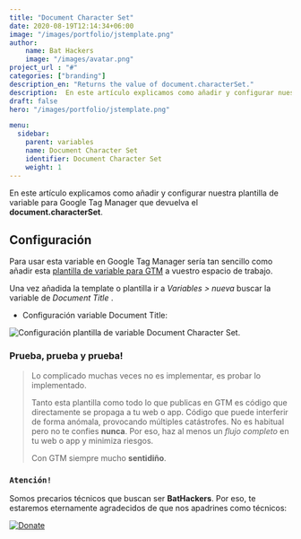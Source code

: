 ```yaml
---
title: "Document Character Set"
date: 2020-08-19T12:14:34+06:00
image: "/images/portfolio/jstemplate.png"
author:
    name: Bat Hackers
    image: "/images/avatar.png"
project_url : "#"
categories: ["branding"]
description_en: "Returns the value of document.characterSet."
description:  En este artículo explicamos como añadir y configurar nuestra plantilla de  variable para Google Tag Manager que devuelva el document.characterSet.
draft: false
hero: "/images/portfolio/jstemplate.png"

menu:
  sidebar:
    parent: variables
    name: Document Character Set
    identifier: Document Character Set
    weight: 1
---
```


En este artículo explicamos como añadir y configurar nuestra plantilla de  variable para Google Tag Manager que devuelva el **document.characterSet**.

## Configuración

Para usar esta variable en Google Tag Manager sería tan sencillo como añadir esta [plantilla de variable para GTM](https://tagmanager.google.com/gallery/#/owners/precariostecnicos/templates/DocumentCharacterSet) a vuestro espacio de trabajo.

Una vez añadida la template o plantilla ir a *Variables > nueva* buscar la variable de *Document Title* .

- Configuración variable Document Title:

![Configuración plantilla de variable Document Character Set](https://user-images.githubusercontent.com/26126066/90539520-376a5380-e180-11ea-9835-8452383e7871.png).



### Prueba, prueba y prueba!

>Lo complicado muchas veces no es implementar, es probar lo implementado. 
>
>Tanto esta plantilla como todo lo que publicas en GTM es código que directamente se propaga a tu web o app. 
Código que puede interferir de forma anómala, provocando múltiples catástrofes. No es habitual pero no te confies **nunca**. Por eso, haz al menos un *flujo completo* en tu web o app y minimiza riesgos. 
>
> Con GTM siempre mucho **sentidiño**.

### ```Atención!```
Somos precarios técnicos que buscan ser **BatHackers**. Por eso, te estaremos eternamente agradecidos de que nos apadrines como técnicos: 

[![Donate](https://img.shields.io/badge/Donate-PayPal-green.svg)](https://www.paypal.com/cgi-bin/webscr?)